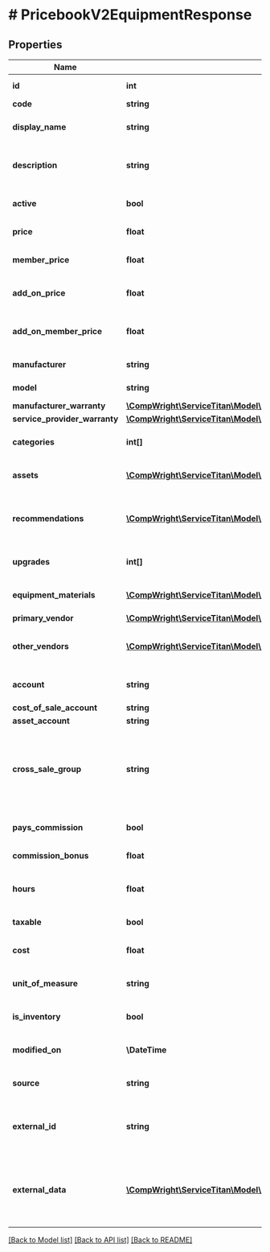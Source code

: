 # # PricebookV2EquipmentResponse

## Properties

Name | Type | Description | Notes
------------ | ------------- | ------------- | -------------
**id** | **int** | Unique id for the SKU |
**code** | **string** | Code for the SKU |
**display_name** | **string** | Name that displays with the SKU | [optional]
**description** | **string** | Description on the SKU that is displayed with the item |
**active** | **bool** | Active shows if the SKU is active or inactive |
**price** | **float** | Price of this SKU sold |
**member_price** | **float** | The price if the item is sold to a member |
**add_on_price** | **float** | The price of the SKU is sold as an add-on item |
**add_on_member_price** | **float** | The price if the SKU is sold to a member as an add-on item |
**manufacturer** | **string** | Name of the manufactures | [optional]
**model** | **string** | The model of the equipment | [optional]
**manufacturer_warranty** | [**\CompWright\ServiceTitan\Model\PricebookV2EquipmentResponseManufacturerWarranty**](PricebookV2EquipmentResponseManufacturerWarranty.md) |  |
**service_provider_warranty** | [**\CompWright\ServiceTitan\Model\PricebookV2EquipmentResponseManufacturerWarranty**](PricebookV2EquipmentResponseManufacturerWarranty.md) |  |
**categories** | **int[]** | Categories that this SKU belongs to |
**assets** | [**\CompWright\ServiceTitan\Model\PricebookV2SkuAssetResponse[]**](PricebookV2SkuAssetResponse.md) | Images, videos or PDFs attached to SKU |
**recommendations** | [**\CompWright\ServiceTitan\Model\PricebookV2EquipmentRecommendationResponse[]**](PricebookV2EquipmentRecommendationResponse.md) | Recommended services and materials to include with this SKU |
**upgrades** | **int[]** | Upgrades that can be sold for this SKU |
**equipment_materials** | [**\CompWright\ServiceTitan\Model\PricebookV2SkuLinkResponse[]**](PricebookV2SkuLinkResponse.md) | Array of materials used with this equipment |
**primary_vendor** | [**\CompWright\ServiceTitan\Model\PricebookV2EquipmentResponsePrimaryVendor**](PricebookV2EquipmentResponsePrimaryVendor.md) |  | [optional]
**other_vendors** | [**\CompWright\ServiceTitan\Model\PricebookV2SkuVendorResponse[]**](PricebookV2SkuVendorResponse.md) | Other vendors that you might go to acquire this SKU | [optional]
**account** | **string** | The accounting account assigned to the SKU | [optional]
**cost_of_sale_account** | **string** |  | [optional]
**asset_account** | **string** |  | [optional]
**cross_sale_group** | **string** | A grouping of similar items that you&#39;ll then be able to track as a separate columns on the Technical Performance Board. | [optional]
**pays_commission** | **bool** | PaysCommissions shows if this task pays commission |
**commission_bonus** | **float** | Flat rate bonus paid for this task |
**hours** | **float** | The number of hours associated with the installing the equipment |
**taxable** | **bool** | Is this SKU taxable |
**cost** | **float** | The cost paid to acquire the material |
**unit_of_measure** | **string** | The unit of measure used for this SKU | [optional]
**is_inventory** | **bool** | Is this equipment a part of your inventory |
**modified_on** | **\DateTime** | Timestamp where the item was last modified |
**source** | **string** | The source catalog for this SKU. | [optional]
**external_id** | **string** | External id is the id of the original source of the item when it comes from a catalog | [optional]
**external_data** | [**\CompWright\ServiceTitan\Model\PricebookV2ExternalDataModel[]**](PricebookV2ExternalDataModel.md) | List of external data attached to this job, that corresponds to the application guid provided in the request. | [optional]

[[Back to Model list]](../../README.md#models) [[Back to API list]](../../README.md#endpoints) [[Back to README]](../../README.md)
